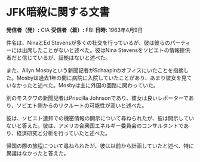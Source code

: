 # JFK暗殺に関する文書

**発信者（発）:** CIA
**受信者（着）:** FBI
**日時:** 1963年4月9日

件名は、NinaとEd Stevensが多くの社交を行っているが、彼は彼らのパーティーには出席したことがないと述べた。彼はNina Stevensをソビエトの情報提供者だと信じているが、証拠はないと述べた。

また、Allyn Mosbyという新聞記者がSchaapirのオフィスにいたことを指摘した。Mosbyは過去1年の間に病院に入院していたことがあり、あまり彼女を見ていなかったと述べた。Mosbyは主に外国の回路に関わっていた。

別のモスクワの新聞記者はPriscilla Johnsonであり、彼女は良いレポーターであり、ソビエト側からのリクルートの可能性が高いと述べた。

彼は、ソビエト連邦での機密情報の開示について尋ねられたが、彼は開示していないと答えた。彼は、アメリカ合衆国エネルギー委員会のコンサルタントであり、経済研究と分析を行っていたと述べた。

帰国の際の旅程について尋ねられたが、彼は以前から計画していたと述べ、特に異議はなかったと答えた。